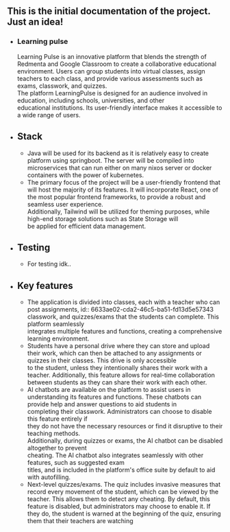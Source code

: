 ## This is the initial documentation of the project. Just an idea!

- ### Learning pulse
  Learning Pulse is an innovative platform that blends the strength of Redmenta and Google Classroom to create a collaborative educational environment. Users can group students into virtual classes, assign teachers to each class, and provide various assessments such as exams, classwork, and quizzes.  
  The platform LearningPulse is designed for an audience involved in education, including schools, universities, and other  
  educational institutions. Its user-friendly interface makes it accessible to a wide range of users.
- ## Stack
  - Java will be used for its backend as it is relatively easy to create platform using springboot. The server will be compiled into microservices that can run either on many nixos server or docker containers with the power of kubernetes.
  - The primary focus of the project will be a user-friendly frontend that will host the majority of its features. It will
    incorporate React, one of the most popular frontend frameworks, to provide a robust and seamless user experience.  
    Additionally, Tailwind will be utilized for theming purposes, while high-end storage solutions such as State Storage will  
    be applied for efficient data management.
- ## Testing
  - For testing idk..
- ## Key features
  - The application is divided into classes, each with a teacher who can post assignments,
    id:: 6633ae02-cda2-46c5-ba51-fd13d5e57343
    classwork, and quizzes/exams that the students can complete. This platform seamlessly  
    integrates multiple features and functions, creating a comprehensive learning environment.
  - Students have a personal drive where they can store and upload their work, which can then
    be attached to any assignments or quizzes in their classes. This drive is only accessible  
    to the student, unless they intentionally shares their work with a teacher. Additionally, this feature allows for real-time collaboration between students as they can share their work with each other.
  - AI chatbots are available on the platform to assist users in understanding its features and
    functions. These chatbots can provide help and answer questions to aid students in  
    completing their classwork. Administrators can choose to disable this feature entirely if  
    they do not have the necessary resources or find it disruptive to their teaching methods.  
    Additionally, during quizzes or exams, the AI chatbot can be disabled altogether to prevent  
    cheating. The AI chatbot also integrates seamlessly with other features, such as suggested exam  
    titles, and is included in the platform's office suite by default to aid with autofilling.
  - Next-level quizzes/exams. The quiz includes invasive measures that record every movement of
    the student, which can be viewed by the teacher. This allows them to detect any cheating. By default, this feature is disabled, but administrators may choose to enable it. If they do, the student is warned at the beginning of the quiz, ensuring them that their teachers are watching
